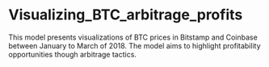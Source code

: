 # Visualizing_BTC_arbitrage_profits
This model presents visualizations of BTC prices in Bitstamp and Coinbase between January to March of 2018. The model aims to highlight profitability opportunities though arbitrage tactics. 
